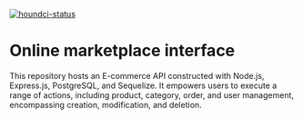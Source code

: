 [![houndci-status](https://img.shields.io/badge/houndci-passing-brightgreen)](https://img.shields.io/badge/all_test_passed-green)

# Online marketplace interface

This repository hosts an E-commerce API constructed with Node.js, Express.js, PostgreSQL, and Sequelize. It empowers users to execute a range of actions, including product, category, order, and user management, encompassing creation, modification, and deletion.
